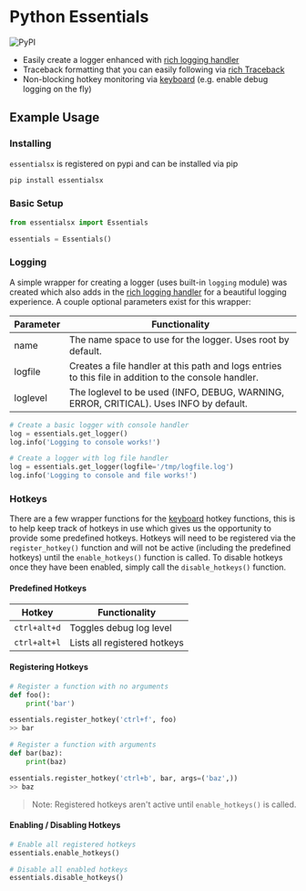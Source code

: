 # Python Essentials
![PyPI](https://img.shields.io/pypi/v/essentialsx)

* Easily create a logger enhanced with [rich logging handler](https://rich.readthedocs.io/en/stable/logging.html)
* Traceback formatting that you can easily following via [rich Traceback](https://rich.readthedocs.io/en/stable/traceback.html)
* Non-blocking hotkey monitoring via [keyboard](https://pypi.org/project/keyboard/) (e.g. enable debug logging on the fly)

## Example Usage

### Installing
`essentialsx` is registered on pypi and can be installed via pip
```bash
pip install essentialsx
```

### Basic Setup
```python
from essentialsx import Essentials

essentials = Essentials()
```

### Logging
A simple wrapper for creating a logger (uses built-in `logging` module) was created which also adds in the [rich logging handler](https://rich.readthedocs.io/en/stable/logging.html) for a beautiful logging experience. A couple optional parameters exist for this wrapper:

| Parameter | Functionality  |
| --- | --- |
| name | The name space to use for the logger. Uses root by default. |
| logfile | Creates a file handler at this path and logs entries to this file in addition to the console handler. |
| loglevel | The loglevel to be used (INFO, DEBUG, WARNING, ERROR, CRITICAL). Uses INFO by default. |


```python
# Create a basic logger with console handler
log = essentials.get_logger()
log.info('Logging to console works!')

# Create a logger with log file handler
log = essentials.get_logger(logfile='/tmp/logfile.log')
log.info('Logging to console and file works!')
```

### Hotkeys
There are a few wrapper functions for the [keyboard](https://pypi.org/project/keyboard/) hotkey functions, this is to help keep track of hotkeys in use which gives us the opportunity to provide some predefined hotkeys. Hotkeys will need to be registered via the `register_hotkey()` function and will not be active (including the predefined hotkeys) until the `enable_hotkeys()` function is called. To disable hotkeys once they have been enabled, simply call the `disable_hotkeys()` function.

#### Predefined Hotkeys
| Hotkey | Functionality  |
| --- | --- |
| `ctrl+alt+d` | Toggles debug log level |
| `ctrl+alt+l` | Lists all registered hotkeys |

#### Registering Hotkeys
```python
# Register a function with no arguments
def foo():
    print('bar')

essentials.register_hotkey('ctrl+f', foo)
>> bar

# Register a function with arguments
def bar(baz):
    print(baz)

essentials.register_hotkey('ctrl+b', bar, args=('baz',))
>> baz
```
> Note: Registered hotkeys aren't active until `enable_hotkeys()` is called.

#### Enabling / Disabling Hotkeys
```python
# Enable all registered hotkeys
essentials.enable_hotkeys()

# Disable all enabled hotkeys
essentials.disable_hotkeys()
```

